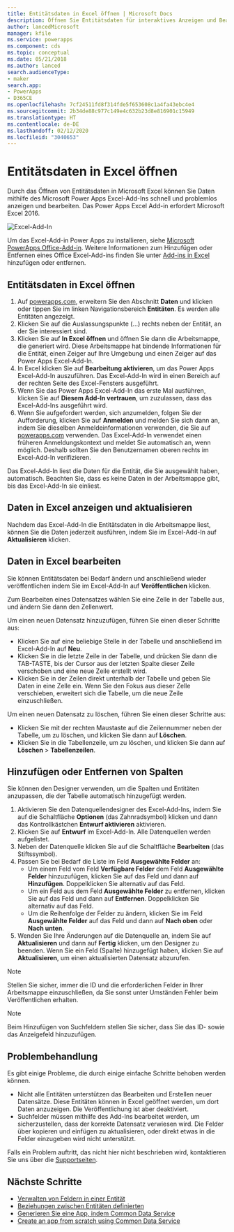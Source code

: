 ```yaml
---
title: Entitätsdaten in Excel öffnen | Microsoft Docs
description: Öffnen Sie Entitätsdaten für interaktives Anzeigen und Bearbeiten in Excel.
author: lancedMicrosoft
manager: kfile
ms.service: powerapps
ms.component: cds
ms.topic: conceptual
ms.date: 05/21/2018
ms.author: lanced
search.audienceType:
- maker
search.app:
- PowerApps
- D365CE
ms.openlocfilehash: 7cf24511fd8f314fde5f653608c1a4fa43ebc4e4
ms.sourcegitcommit: 2b34de88c977c149e4c632b23d8e816901c15949
ms.translationtype: HT
ms.contentlocale: de-DE
ms.lasthandoff: 02/12/2020
ms.locfileid: "3040653"
---
```

# <a name="open-entity-data-in-excel"></a>Entitätsdaten in Excel öffnen
Durch das Öffnen von Entitätsdaten in Microsoft Excel können Sie Daten mithilfe des Microsoft Power Apps Excel-Add-Ins schnell und problemlos anzeigen und bearbeiten. Das Power Apps Excel Add-in erfordert Microsoft Excel 2016.

![Excel-Add-In](./media/data-platform-cds-excel-addin/ExcelAddin.png "Power Apps Excel-Add-In")

Um das Excel-Add-in Power Apps zu installieren, siehe [Microsoft PowerApps Office-Add-in](https://appsource.microsoft.com/en-us/product/office/WA104380330?tab=Overview). Weitere Informationen zum Hinzufügen oder Entfernen eines Office Excel-Add-ins finden Sie unter [Add-ins in Excel](https://support.office.com/en-us/article/add-or-remove-add-ins-in-excel-0af570c4-5cf3-4fa9-9b88-403625a0b460) hinzufügen oder entfernen.

## <a name="open-entity-data-in-excel"></a>Entitätsdaten in Excel öffnen
1. Auf [powerapps.com](https://make.powerapps.com/?utm_source=padocs&utm_medium=linkinadoc&utm_campaign=referralsfromdoc), erweitern Sie den Abschnitt **Daten** und klicken oder tippen Sie im linken Navigationsbereich **Entitäten**. Es werden alle Entitäten angezeigt.
2. Klicken Sie auf die Auslassungspunkte (...) rechts neben der Entität, an der Sie interessiert sind.
3. Klicken Sie auf **In Excel öffnen** und öffnen Sie dann die Arbeitsmappe, die generiert wird. Diese Arbeitsmappe hat bindende Informationen für die Entität, einen Zeiger auf Ihre Umgebung und einen Zeiger auf das Power Apps Excel-Add-In.  
4. In Excel klicken Sie auf **Bearbeitung aktivieren**, um das Power Apps Excel-Add-In auszuführen. Das Excel-Add-In wird in einen Bereich auf der rechten Seite des Excel-Fensters ausgeführt.
5. Wenn Sie das Power Apps Excel-Add-In das erste Mal ausführen, klicken Sie auf **Diesem Add-In vertrauen**, um zuzulassen, dass das Excel-Add-Ins ausgeführt wird.
6. Wenn Sie aufgefordert werden, sich anzumelden, folgen Sie der Aufforderung, klicken Sie auf **Anmelden** und melden Sie sich dann an, indem Sie dieselben Anmeldeinformationen verwenden, die Sie auf [powerapps.com](https:///?utm_source=padocs&utm_medium=linkinadoc&utm_campaign=referralsfromdoc) verwenden. Das Excel-Add-In verwendet einen früheren Anmeldungskontext und meldet Sie automatisch an, wenn möglich. Deshalb sollten Sie den Benutzernamen oberen rechts im Excel-Add-In verifizieren.

Das Excel-Add-In liest die Daten für die Entität, die Sie ausgewählt haben, automatisch. Beachten Sie, dass es keine Daten in der Arbeitsmappe gibt, bis das Excel-Add-In sie einliest.

## <a name="view-and-refresh-data-in-excel"></a>Daten in Excel anzeigen und aktualisieren
Nachdem das Excel-Add-In die Entitätsdaten in die Arbeitsmappe liest, können Sie die Daten jederzeit ausführen, indem Sie im Excel-Add-In auf **Aktualisieren** klicken.

## <a name="edit-data-in-excel"></a>Daten in Excel bearbeiten
Sie können Entitätsdaten bei Bedarf ändern und anschließend wieder veröffentlichen indem Sie im Excel-Add-In auf **Veröffentlichen** klicken.

Zum Bearbeiten eines Datensatzes wählen Sie eine Zelle in der Tabelle aus, und ändern Sie dann den Zellenwert.

Um einen neuen Datensatz hinzuzufügen, führen Sie einen dieser Schritte aus:

* Klicken Sie auf eine beliebige Stelle in der Tabelle und anschließend im Excel-Add-In auf **Neu**.
* Klicken Sie in die letzte Zeile in der Tabelle, und drücken Sie dann die TAB-TASTE, bis der Cursor aus der letzten Spalte dieser Zeile verschoben und eine neue Zeile erstellt wird.
* Klicken Sie in der Zeilen direkt unterhalb der Tabelle und geben Sie Daten in eine Zelle ein. Wenn Sie den Fokus aus dieser Zelle verschieben, erweitert sich die Tabelle, um die neue Zeile einzuschließen.

Um einen neuen Datensatz zu löschen, führen Sie einen dieser Schritte aus:

* Klicken Sie mit der rechten Maustaste auf die Zeilennummer neben der Tabelle, um zu löschen, und klicken Sie dann auf **Löschen**.
* Klicken Sie in die Tabellenzeile, um zu löschen, und klicken Sie dann auf **Löschen** > **Tabellenzeilen**.

## <a name="add-or-remove-columns"></a>Hinzufügen oder Entfernen von Spalten
Sie können den Designer verwenden, um die Spalten und Entitäten anzupassen, die der Tabelle automatisch hinzugefügt werden.

1. Aktivieren Sie den Datenquellendesigner des Excel-Add-Ins, indem Sie auf die Schaltfläche **Optionen** (das Zahnradsymbol) klicken und dann das Kontrollkästchen **Entwurf aktivieren** aktivieren.
2. Klicken Sie auf **Entwurf** im Excel-Add-In. Alle Datenquellen werden aufgelistet.
3. Neben der Datenquelle klicken Sie auf die Schaltfläche **Bearbeiten** (das Stiftssymbol).
4. Passen Sie bei Bedarf die Liste im Feld **Ausgewählte Felder** an:
   * Um einem Feld vom Feld **Verfügbare Felder** dem Feld **Ausgewählte Felder** hinzuzufügen, klicken Sie auf das Feld und dann auf **Hinzufügen**. Doppelklicken Sie alternativ auf das Feld.
   * Um ein Feld aus dem Feld **Ausgewählte Felder** zu entfernen, klicken Sie auf das Feld und dann auf **Entfernen**. Doppelklicken Sie alternativ auf das Feld.
   * Um die Reihenfolge der Felder zu ändern, klicken Sie im Feld **Ausgewählte Felder** auf das Feld und dann auf **Nach oben** oder **Nach unten**.
5. Wenden Sie Ihre Änderungen auf die Datenquelle an, indem Sie auf **Aktualisieren** und dann auf **Fertig** klicken, um den Designer zu beenden. Wenn Sie ein Feld (Spalte) hinzugefügt haben, klicken Sie auf **Aktualisieren**, um einen aktualisierten Datensatz abzurufen.

> [!NOTE]
> Stellen Sie sicher, immer die ID und die erforderlichen Felder in Ihrer Arbeitsmappe einzuschließen, da Sie sonst unter Umständen Fehler beim Veröffentlichen erhalten.

> [!NOTE]
> Beim Hinzufügen von Suchfeldern stellen Sie sicher, dass Sie das ID- sowie das Anzeigefeld hinzuzufügen.

## <a name="troubleshooting"></a>Problembehandlung
Es gibt einige Probleme, die durch einige einfache Schritte behoben werden können.

* Nicht alle Entitäten unterstützen das Bearbeiten und Erstellen neuer Datensätze. Diese Entitäten können in Excel geöffnet werden, um dort Daten anzuzeigen. Die Veröffentlichung ist aber deaktiviert.
* Suchfelder müssen mithilfe des Add-Ins bearbeitet werden, um sicherzustellen, dass der korrekte Datensatz verwiesen wird. Die Felder über kopieren und einfügen zu aktualisieren, oder direkt etwas in die Felder einzugeben wird nicht unterstützt.


Falls ein Problem auftritt, das nicht hier nicht beschrieben wird, kontaktieren Sie uns über die [Supportseiten](https://powerapps.microsoft.com/support/).

## <a name="next-steps"></a>Nächste Schritte
* [Verwalten von Feldern in einer Entität](data-platform-manage-fields.md)
* [Beziehungen zwischen Entitäten definierten](data-platform-entity-lookup.md)
* [Generieren Sie eine App, indem Common Data Service](../canvas-apps/data-platform-create-app.md)
* [Create an app from scratch using Common Data Service](../canvas-apps/data-platform-create-app-scratch.md)

